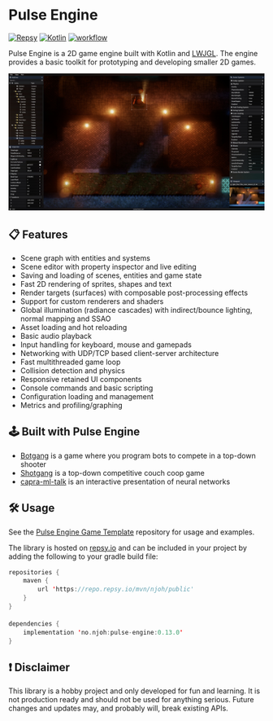 # Pulse Engine

[![Repsy](https://img.shields.io/badge/latest-0.13.0-3f3750)](https://repo.repsy.io/mvn/njoh/public/no/njoh/pulse-engine/0.13.0/)
[![Kotlin](https://img.shields.io/badge/kotlin-2.2.0-blue.svg?logo=kotlin)](http://kotlinlang.org)
[![workflow](https://github.com/NiklasJohansen/PulseEngine/actions/workflows/build-and-publish.yml/badge.svg)](https://github.com/NiklasJohansen/PulseEngine/actions)

Pulse Engine is a 2D game engine built with Kotlin and [LWJGL](https://www.lwjgl.org/).
The engine provides a basic toolkit for prototyping and developing smaller 2D games.

![game level](pulse_engine_editor.jpg)

## 📋 Features
- Scene graph with entities and systems
- Scene editor with property inspector and live editing
- Saving and loading of scenes, entities and game state
- Fast 2D rendering of sprites, shapes and text
- Render targets (surfaces) with composable post-processing effects
- Support for custom renderers and shaders
- Global illumination (radiance cascades) with indirect/bounce lighting, normal mapping and SSAO
- Asset loading and hot reloading
- Basic audio playback
- Input handling for keyboard, mouse and gamepads
- Networking with UDP/TCP based client-server architecture
- Fast multithreaded game loop
- Collision detection and physics
- Responsive retained UI components
- Console commands and basic scripting
- Configuration loading and management
- Metrics and profiling/graphing

## 🕹️ Built with Pulse Engine

- [Botgang](https://github.com/NiklasJohansen/botgang) is a game where you program bots to compete in a top-down shooter
- [Shotgang](https://github.com/NiklasJohansen/shotgang) is a top-down competitive couch coop game
- [capra-ml-talk](https://github.com/NiklasJohansen/capra-ml-talk) is an interactive presentation of neural networks

## 🛠️ Usage
See the [Pulse Engine Game Template](https://github.com/NiklasJohansen/PulseEngineGameTemplate) repository for usage and examples.

The library is hosted on [repsy.io](https://repo.repsy.io/mvn/njoh/public) and can be 
included in your project by adding the following to your gradle build file:

```kotlin
repositories {
    maven {
        url 'https://repo.repsy.io/mvn/njoh/public'
    }
}

dependencies {
    implementation 'no.njoh:pulse-engine:0.13.0'
}
```

## ❗ Disclaimer
This library is a hobby project and only developed for fun and learning. It is not production ready and should not be used
for anything serious. Future changes and updates may, and probably will, break existing APIs.